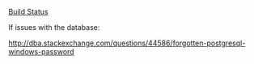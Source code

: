 [Build Status](https://travis-ci.org/javflores/food-poisoning.svg?branch=master)

If issues with the database:

http://dba.stackexchange.com/questions/44586/forgotten-postgresql-windows-password
